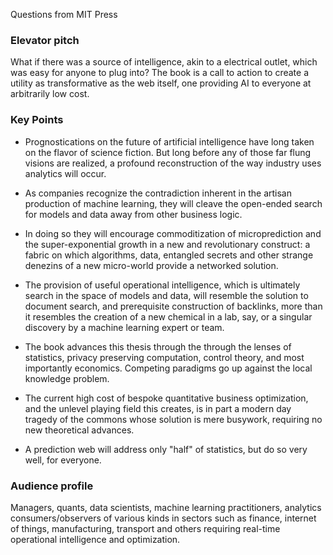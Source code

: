 Questions from MIT Press

### Elevator pitch

What if there was a source of intelligence, akin to a electrical outlet, which was easy for anyone to plug into? The book is a
call to action to create a utility as transformative as the web itself, one providing AI to everyone at arbitrarily low cost. 


### Key Points

* Prognostications on the future of artificial intelligence have long taken on the flavor of science fiction. But long before any of those far flung visions are realized, a profound reconstruction of the way industry uses analytics will occur.   

* As companies recognize the contradiction inherent in the artisan production of machine learning, they will cleave the open-ended search for models and data away from other business logic. 

* In doing so they will encourage commoditization of microprediction and the super-exponential growth in a new and revolutionary construct: a fabric on which algorithms, data, entangled secrets and other strange denezins of a new micro-world provide a networked solution.

* The provision of useful operational intelligence, which is ultimately search in the space of models and data, will resemble the solution to document search, and prerequisite construction of backlinks, more than it resembles the creation of a new chemical in a lab, say, or a singular discovery by a machine learning expert or team.    

* The book advances this thesis through the through the lenses of statistics, privacy preserving computation, control theory, and most importantly economics. Competing paradigms go up against the local knowledge problem.  

* The current high cost of bespoke quantitative business optimization, and the unlevel playing field this creates, is in part a modern day tragedy of the commons whose solution is mere busywork, requiring no new theoretical advances.  

* A prediction web will address only "half" of statistics, but do so very well, for everyone.  


### Audience profile

Managers, quants, data scientists, machine learning practitioners, analytics consumers/observers of various kinds in sectors such as finance, internet of things, manufacturing, transport and others requiring real-time operational intelligence and optimization. 

